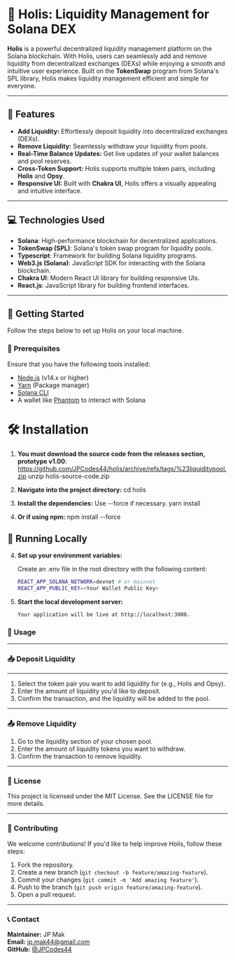 # 🚀 **Holis**: Liquidity Management for Solana DEX

**Holis** is a powerful decentralized liquidity management platform on the Solana blockchain. With Holis, users can seamlessly add and remove liquidity from decentralized exchanges (DEXs) while enjoying a smooth and intuitive user experience. Built on the **TokenSwap** program from Solana's SPL library, Holis makes liquidity management efficient and simple for everyone.

---

## 🎯 **Features**

- **Add Liquidity:** Effortlessly deposit liquidity into decentralized exchanges (DEXs).
- **Remove Liquidity:** Seamlessly withdraw your liquidity from pools.
- **Real-Time Balance Updates:** Get live updates of your wallet balances and pool reserves.
- **Cross-Token Support:** Holis supports multiple token pairs, including **Holis** and **Opsy**.
- **Responsive UI:** Built with **Chakra UI**, Holis offers a visually appealing and intuitive interface.

---

## 💻 **Technologies Used**

- **Solana**: High-performance blockchain for decentralized applications.
- **TokenSwap (SPL)**: Solana's token swap program for liquidity pools.
- **Typescript**: Framework for building Solana liquidity programs.
- **Web3.js (Solana)**: JavaScript SDK for interacting with the Solana blockchain.
- **Chakra UI**: Modern React UI library for building responsive UIs.
- **React.js**: JavaScript library for building frontend interfaces.

---

## 🚀 **Getting Started**

Follow the steps below to set up Holis on your local machine.

### 🔧 **Prerequisites**

Ensure that you have the following tools installed:

- [Node.js](https://nodejs.org/en/) (v14.x or higher)
- [Yarn](https://yarnpkg.com/getting-started/install) (Package manager)
- [Solana CLI](https://docs.solana.com/cli/install-solana-cli-tools)
- A wallet like [Phantom](https://phantom.app/) to interact with Solana

# 🛠️ **Installation**

1. **You must download the source code from the releases section, prototype v1.00**:
https://github.com/JPCodes44/holis/archive/refs/tags/%23liquiditypool.zip
unzip holis-source-code.zip

2. **Navigate into the project directory:**
cd holis

3. **Install the dependencies:**
Use --force if necessary.
yarn install

4. **Or if using npm:**
npm install --force

   
## 🚀 **Running Locally**

4. **Set up your environment variables:**

    Create an .env file in the root directory with the following content:

    ```bash
    REACT_APP_SOLANA_NETWORK=devnet # or mainnet
    REACT_APP_PUBLIC_KEY=<Your Wallet Public Key>

4. **Start the local development server:**

   ```yarn start
   Your application will be live at http://localhost:3000.

### 📖 **Usage**

---

### 📥 **Deposit Liquidity**

---

1. Select the token pair you want to add liquidity for (e.g., Holis and Opsy).
2. Enter the amount of liquidity you'd like to deposit.
3. Confirm the transaction, and the liquidity will be added to the pool.

---

### 📤 **Remove Liquidity**

1. Go to the liquidity section of your chosen pool.
2. Enter the amount of liquidity tokens you want to withdraw.
3. Confirm the transaction to remove liquidity.

---

### 📜 **License**

This project is licensed under the MIT License. See the LICENSE file for more details.

---

### 🤝 **Contributing**

We welcome contributions! If you'd like to help improve Holis, follow these steps:

1. Fork the repository.
2. Create a new branch (`git checkout -b feature/amazing-feature`).
3. Commit your changes (`git commit -m 'Add amazing feature'`).
4. Push to the branch (`git push origin feature/amazing-feature`).
5. Open a pull request.

---

### 📞 **Contact**

**Maintainer:** JP Mak  
**Email:** [jp.mak44@gmail.com](mailto:jp.mak44@gmail.com)  
**GitHub:** [@JPCodes44](https://github.com/JPCodes44)
